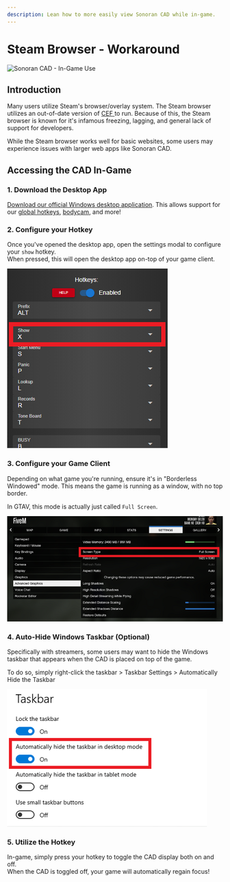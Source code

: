 ```yaml
---
description: Lean how to more easily view Sonoran CAD while in-game.
---
```


# Steam Browser - Workaround

![Sonoran CAD - In-Game Use](../.gitbook/assets/4f17b841b0cc2ec5acea0300efc124cd.gif)

## Introduction

Many users utilize Steam's browser/overlay system. The Steam browser utilizes an out-of-date version of [CEF ](https://en.wikipedia.org/wiki/Chromium\_Embedded\_Framework)to run. Because of this, the Steam browser is known for it's infamous freezing, lagging, and general lack of support for developers.

While the Steam browser works well for basic websites, some users may experience issues with larger web apps like Sonoran CAD.

## Accessing the CAD In-Game

### 1. Download the Desktop App

[Download our official Windows desktop application](./). This allows support for our [global hotkeys](../tutorials/other-features/configurable-hotkeys.md), [bodycam](../integration-plugins/twitch-overlay-and-bot.md), and more!

### 2. Configure your Hotkey

Once you've opened the desktop app, open the settings modal to configure your `show` hotkey.\
When pressed, this will open the desktop app on-top of your game client.

![Sonoran CAD - Desktop Hotkey: Show](<../.gitbook/assets/image (214).png>)

### 3. Configure your Game Client

Depending on what game you're running, ensure it's in "Borderless Windowed" mode. This means the game is running as a window, with no top border.

In GTAV, this mode is actually just called `Full Screen`.

![GTA - Windowed Borderless Mode](<../.gitbook/assets/image (100).png>)

### 4. Auto-Hide Windows Taskbar (Optional)

Specifically with streamers, some users may want to hide the Windows taskbar that appears when the CAD is placed on top of the game.

To do so, simply right-click the taskbar > Taskbar Settings > Automatically Hide the Taskbar

![Taskbar - Auto Hide](<../.gitbook/assets/image (163).png>)

### 5. Utilize the Hotkey

In-game, simply press your hotkey to toggle the CAD display both on and off.\
When the CAD is toggled off, your game will automatically regain focus!

